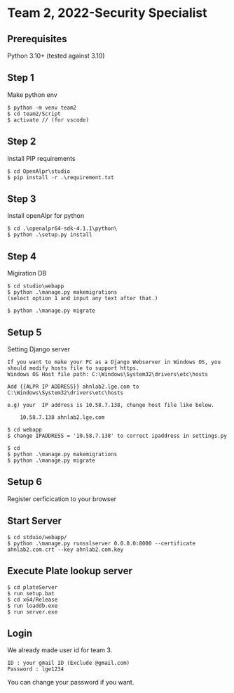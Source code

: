 # Team 2, 2022-Security Specialist

## Prerequisites
Python 3.10+ (tested against 3.10)

## Step 1
Make python env
```
$ python -m venv team2 
$ cd team2/Script
$ activate // (for vscode)
```

## Step 2 
Install PIP requirements
```
$ cd OpenAlpr\studio
$ pip install -r .\requirement.txt 
```

## Step 3
Install openAlpr for python
```
$ cd .\openalpr64-sdk-4.1.1\python\
$ python .\setup.py install
```

## Step 4
Migiration DB
```
$ cd studio\webapp
$ python .\manage.py makemigrations
(select option 1 and input any text after that.)

$ python .\manage.py migrate   
```

## Setup 5
Setting Django server
```
If you want to make your PC as a Django Webserver in Windows OS, you should modify hosts file to support https.
Windows OS Host file path: C:\Windows\System32\drivers\etc\hosts

Add {{ALPR IP ADDRESS}} ahnlab2.lge.com to C:\Windows\System32\drivers\etc\hosts

e.g) your  IP address is 10.58.7.138, change host file like below. 
      
    10.58.7.138 ahnlab2.lge.com
```    
```
$ cd webapp
$ change IPADDRESS = '10.58.7.138' to correct ipaddress in settings.py

$ cd
$ python .\manage.py makemigrations
$ python .\manage.py migrate   
```

## Setup 6
Register cerficication to your browser


## Start Server
```
$ cd stduio/webapp/
$ python .\manage.py runsslserver 0.0.0.0:8000 --certificate ahnlab2.com.crt --key ahnlab2.com.key
```

## Execute Plate lookup server 
```
$ cd plateServer
$ run setup.bat
$ cd x64/Release
$ run loaddb.exe
$ run server.exe
```

## Login
We already made user id for team 3.
```
ID : your gmail ID (Exclude @gmail.com)
Password : lge1234
```

You can change your password if you want.
